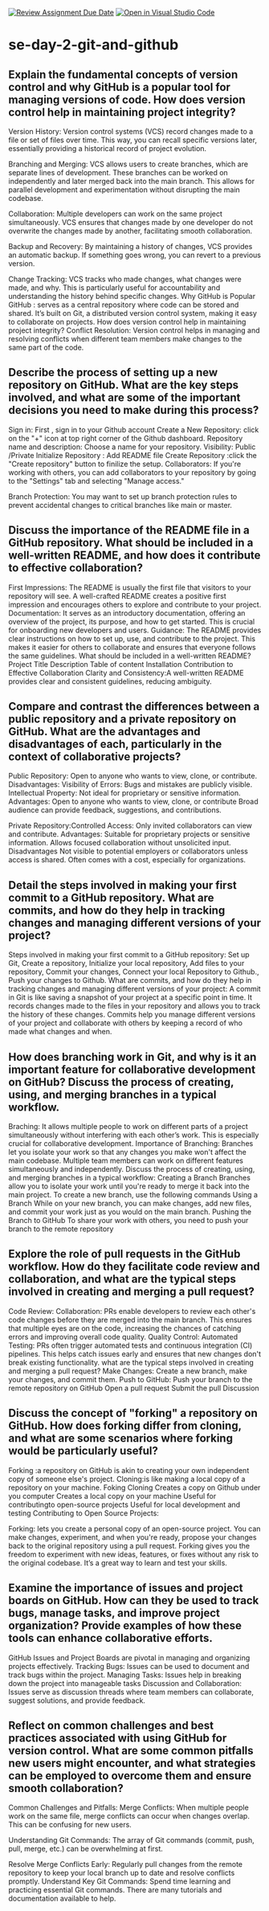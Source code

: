 [![Review Assignment Due Date](https://classroom.github.com/assets/deadline-readme-button-22041afd0340ce965d47ae6ef1cefeee28c7c493a6346c4f15d667ab976d596c.svg)](https://classroom.github.com/a/8wgCKhpZ)
[![Open in Visual Studio Code](https://classroom.github.com/assets/open-in-vscode-2e0aaae1b6195c2367325f4f02e2d04e9abb55f0b24a779b69b11b9e10269abc.svg)](https://classroom.github.com/online_ide?assignment_repo_id=18413826&assignment_repo_type=AssignmentRepo)
# se-day-2-git-and-github
## Explain the fundamental concepts of version control and why GitHub is a popular tool for managing versions of code. How does version control help in maintaining project integrity?
Version History: Version control systems (VCS) record changes made to a file or set of files over time. This way, you can recall specific versions later, essentially providing a historical record of project evolution.

Branching and Merging: VCS allows users to create branches, which are separate lines of development. These branches can be worked on independently and later merged back into the main branch. This allows for parallel development and experimentation without disrupting the main codebase.

Collaboration: Multiple developers can work on the same project simultaneously. VCS ensures that changes made by one developer do not overwrite the changes made by another, facilitating smooth collaboration.

Backup and Recovery: By maintaining a history of changes, VCS provides an automatic backup. If something goes wrong, you can revert to a previous version.

Change Tracking: VCS tracks who made changes, what changes were made, and why. This is particularly useful for accountability and understanding the history behind specific changes.
Why GitHub is Popular
 GitHub : serves as a central repository where code can be stored and shared. It’s built on Git, a distributed version control system, making it easy to collaborate on projects.
 How does version control help in maintaining project integrity?
 Conflict Resolution: Version control helps in managing and resolving conflicts when different team members make changes to the same part of the code.

## Describe the process of setting up a new repository on GitHub. What are the key steps involved, and what are some of the important decisions you need to make during this process?
Sign in: First , sign in to your Github account
Create a New Repository: click on the "+" icon at top right corner of the Github dashboard.
Repository name and description: Choose a name for your repository.
Visibility: Public /Private
Initialize Repository : Add README file
Create Repository :click the "Create repository" button to finilize the setup.
Collaborators: If you're working with others, you can add collaborators to your repository by going to the "Settings" tab and selecting "Manage access."

Branch Protection: You may want to set up branch protection rules to prevent accidental changes to critical branches like main or master.

## Discuss the importance of the README file in a GitHub repository. What should be included in a well-written README, and how does it contribute to effective collaboration?
First Impressions: The README is usually the first file that visitors to your repository will see. A well-crafted README creates a positive first impression and encourages others to explore and contribute to your project.
Documentation: It serves as an introductory documentation, offering an overview of the project, its purpose, and how to get started. This is crucial for onboarding new developers and users.
Guidance: The README provides clear instructions on how to set up, use, and contribute to the project. This makes it easier for others to collaborate and ensures that everyone follows the same guidelines.
What should be included in a well-written README?
Project Title
Description
Table of content
Installation
Contribution to Effective Collaboration
Clarity and Consistency:A well-written README provides clear and consistent guidelines, reducing ambiguity.

## Compare and contrast the differences between a public repository and a private repository on GitHub. What are the advantages and disadvantages of each, particularly in the context of collaborative projects?
Public Repository: Open to anyone who wants to view, clone, or contribute.
Disadvantages:
Visibility of Errors: Bugs and mistakes are publicly visible.
Intellectual Property: Not ideal for proprietary or sensitive information.
Advantages:
Open to anyone who wants to view, clone, or contribute
Broad audience can provide feedback, suggestions, and contributions.

Private Repository:Controlled Access: Only invited collaborators can view and contribute.
Advantages:
 Suitable for proprietary projects or sensitive information.
 Allows focused collaboration without unsolicited input.
Disadvantages
Not visible to potential employers or collaborators unless access is shared.
Often comes with a cost, especially for organizations.

## Detail the steps involved in making your first commit to a GitHub repository. What are commits, and how do they help in tracking changes and managing different versions of your project?
Steps involved in making your first commit to a GitHub repository: Set up Git, Create a repository, Initialize your local repository, Add files to your repository, Commit your changes, Connect your local Repository to Github., Push your changes to Github.
What are commits, and how do they help in tracking changes and managing different versions of your project:
A commit in Git is like saving a snapshot of your project at a specific point in time. It records changes made to the files in your repository and allows you to track the history of these changes. Commits help you manage different versions of your project and collaborate with others by keeping a record of who made what changes and when.

## How does branching work in Git, and why is it an important feature for collaborative development on GitHub? Discuss the process of creating, using, and merging branches in a typical workflow.
Braching: It allows multiple people to work on different parts of a project simultaneously without interfering with each other’s work. This is especially crucial for collaborative development.
Importance of Branching: 
Branches let you isolate your work so that any changes you make won't affect the main codebase.
Multiple team members can work on different features simultaneously and independently.
Discuss the process of creating, using, and merging branches in a typical workflow:
Creating a Branch
Branches allow you to isolate your work until you're ready to merge it back into the main project. To create a new branch, use the following commands
Using a Branch
While on your new branch, you can make changes, add new files, and commit your work just as you would on the main branch.
Pushing the Branch to GitHub
To share your work with others, you need to push your branch to the remote repository

## Explore the role of pull requests in the GitHub workflow. How do they facilitate code review and collaboration, and what are the typical steps involved in creating and merging a pull request?
Code Review:
Collaboration: PRs enable developers to review each other's code changes before they are merged into the main branch. This ensures that multiple eyes are on the code, increasing the chances of catching errors and improving overall code quality.
Quality Control:
Automated Testing: PRs often trigger automated tests and continuous integration (CI) pipelines. This helps catch issues early and ensures that new changes don't break existing functionality.
what are the typical steps involved in creating and merging a pull request?
Make Changes: Create a new branch, make your changes, and commit them.
Push to GitHub: Push your branch to the remote repository on GitHub
Open a pull request
Submit the pull Discussion

## Discuss the concept of "forking" a repository on GitHub. How does forking differ from cloning, and what are some scenarios where forking would be particularly useful?
Forking :a repository on GitHub is akin to creating your own independent copy of someone else's project.
Cloning:is like making a local copy of a repository on your machine.
Foking                                                                                Cloning
Creates a copy on Github under you computer                                        Creates a local copy on your machine
Useful for contributingto open-source projects                                    Useful for local development and testing
Contributing to Open Source Projects:

Forking: lets you create a personal copy of an open-source project. You can make changes, experiment, and when you're ready, propose your changes back to the original repository using a pull request.
Forking gives you the freedom to experiment with new ideas, features, or fixes without any risk to the original codebase. It’s a great way to learn and test your skills.
## Examine the importance of issues and project boards on GitHub. How can they be used to track bugs, manage tasks, and improve project organization? Provide examples of how these tools can enhance collaborative efforts.
GitHub Issues and Project Boards are pivotal in managing and organizing projects effectively. 
Tracking Bugs: Issues can be used to document and track bugs within the project.
Managing Tasks: Issues help in breaking down the project into manageable tasks
Discussion and Collaboration: Issues serve as discussion threads where team members can collaborate, suggest solutions, and provide feedback.

## Reflect on common challenges and best practices associated with using GitHub for version control. What are some common pitfalls new users might encounter, and what strategies can be employed to overcome them and ensure smooth collaboration?
Common Challenges and Pitfalls:
Merge Conflicts: When multiple people work on the same file, merge conflicts can occur when changes overlap. This can be confusing for new users.

Understanding Git Commands: The array of Git commands (commit, push, pull, merge, etc.) can be overwhelming at first.

Resolve Merge Conflicts Early:
Regularly pull changes from the remote repository to keep your local branch up to date and resolve conflicts promptly.
Understand Key Git Commands:
Spend time learning and practicing essential Git commands. There are many tutorials and documentation available to help.
